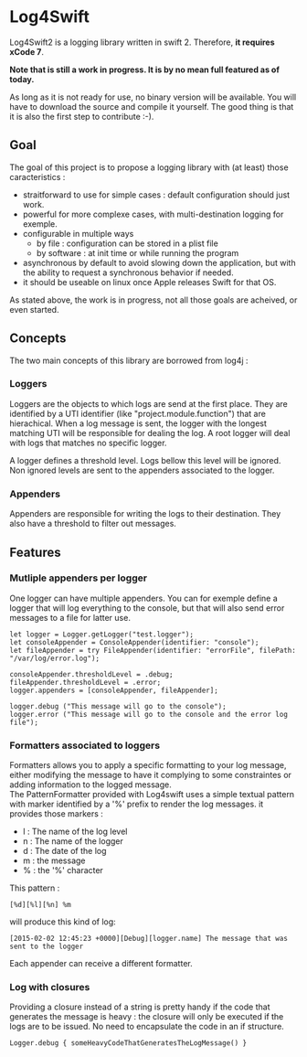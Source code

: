 # Log4Swift
Log4Swift2 is a logging library written in swift 2. Therefore, **it requires xCode 7**.

**Note that is still a work in progress. It is by no mean full featured as of today.**

As long as it is not ready for use, no binary version will be available. You will have to download the source and compile it yourself. The good thing is that it is also the first step to contribute :-).


## Goal
The goal of this project is to propose a logging library with (at least) those caracteristics :

* straitforward to use for simple cases : default configuration should just work.
* powerful for more complexe cases, with multi-destination logging for exemple.
* configurable in multiple ways
    * by file : configuration can be stored in a plist file
    * by software : at init time or while running the program
* asynchronous by default to avoid slowing down the application, but with the ability to request a synchronous behavior if needed.
* it should be useable on linux once Apple releases Swift for that OS.

As stated above, the work is in progress, not all those goals are acheived, or even started.

## Concepts
The two main concepts of this library are borrowed from log4j :

### Loggers
Loggers are the objects to which logs are send at the first place.
They are identified by a UTI identifier (like "project.module.function") that are hierachical. When a log message is sent, the logger with the longest matching UTI will be responsible for dealing the log.
A root logger will deal with logs that matches no specific logger.

A logger defines a threshold level. Logs bellow this level will be ignored. Non ignored levels are sent to the appenders associated to the logger.

### Appenders
Appenders are responsible for writing the logs to their destination. They also have a threshold to filter out messages.

## Features
### Mutliple appenders per logger
One logger can have multiple appenders. You can for exemple define a logger that will log everything to the console, but that will also send error messages to a file for latter use.

```
let logger = Logger.getLogger("test.logger");
let consoleAppender = ConsoleAppender(identifier: "console");
let fileAppender = try FileAppender(identifier: "errorFile", filePath: "/var/log/error.log");

consoleAppender.thresholdLevel = .debug;
fileAppender.thresholdLevel = .error;
logger.appenders = [consoleAppender, fileAppender];

logger.debug ("This message will go to the console");
logger.error ("This message will go to the console and the error log file");
```

### Formatters associated to loggers
Formatters allows you to apply a specific formatting to your log message, either modifying the message to have it complying to some constraintes or adding information to the logged message.  
The PatternFormatter provided with Log4swift uses a simple textual pattern with marker identified by a '%' prefix to render the log messages. it provides those markers :

* l : The name of the log level
* n : The name of the logger
* d : The date of the log
* m : the message
* % : the '%' character

This pattern :  
```
[%d][%l][%n] %m
```  
will produce this kind of log:  
```
[2015-02-02 12:45:23 +0000][Debug][logger.name] The message that was sent to the logger
```

Each appender can receive a different formatter.

### Log with closures
Providing a closure instead of a string is pretty handy if the code that generates the message is heavy : the closure will only be executed if the logs are to be issued. No need to encapsulate the code in an if structure.

```
Logger.debug { someHeavyCodeThatGeneratesTheLogMessage() }
```